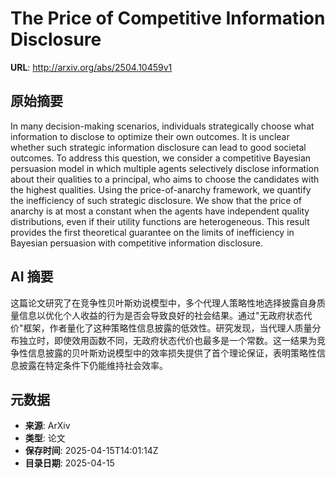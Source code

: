 # The Price of Competitive Information Disclosure

**URL**: http://arxiv.org/abs/2504.10459v1

## 原始摘要

In many decision-making scenarios, individuals strategically choose what
information to disclose to optimize their own outcomes. It is unclear whether
such strategic information disclosure can lead to good societal outcomes. To
address this question, we consider a competitive Bayesian persuasion model in
which multiple agents selectively disclose information about their qualities to
a principal, who aims to choose the candidates with the highest qualities.
Using the price-of-anarchy framework, we quantify the inefficiency of such
strategic disclosure. We show that the price of anarchy is at most a constant
when the agents have independent quality distributions, even if their utility
functions are heterogeneous. This result provides the first theoretical
guarantee on the limits of inefficiency in Bayesian persuasion with competitive
information disclosure.


## AI 摘要

这篇论文研究了在竞争性贝叶斯劝说模型中，多个代理人策略性地选择披露自身质量信息以优化个人收益的行为是否会导致良好的社会结果。通过"无政府状态代价"框架，作者量化了这种策略性信息披露的低效性。研究发现，当代理人质量分布独立时，即使效用函数不同，无政府状态代价也最多是一个常数。这一结果为竞争性信息披露的贝叶斯劝说模型中的效率损失提供了首个理论保证，表明策略性信息披露在特定条件下仍能维持社会效率。

## 元数据

- **来源**: ArXiv
- **类型**: 论文
- **保存时间**: 2025-04-15T14:01:14Z
- **目录日期**: 2025-04-15
